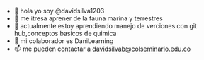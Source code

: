 - 👋 hola yo soy @davidsilva1203
- 👀 me itresa aprener de la fauna marina y terrestres 
- 🌱 actualmente estoy aprendiendo manejo de verciones con git hub,conceptos basicos de quimica 
- 💞️ mi colaborador es DaniLearning
- 📫 me pueden contactar a davidsilvab@colseminario.edu.co

<!---
davidsilva1203/davidsilva1203 is a ✨ special ✨ repository because its `README.md` (this file) appears on your GitHub profile.
You can click the Preview link to take a look at your changes.
--->
